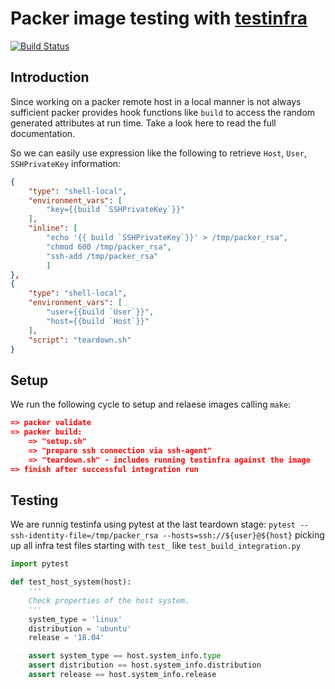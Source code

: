 # Packer image testing with [testinfra](https://github.com/pytest-dev/pytest-testinfra)

[![Build Status](https://aheumaier.visualstudio.com/armkit/_apis/build/status/aheumaier.demo-packer-testing?branchName=main)](https://aheumaier.visualstudio.com/armkit/_build/latest?definitionId=11&branchName=main)

## Introduction
Since working on a packer remote host in a local manner is not always sufficient packer provides hook functions like `build` to access the random generated attributes at run time. Take a look here to read the full documentation.

So we can easily use expression like the following to retrieve `Host`, `User`, `SSHPrivateKey` information:

``` json
{
    "type": "shell-local",
    "environment_vars": [
        "key={{build `SSHPrivateKey`}}"
    ],
    "inline": [
        "echo '{{ build `SSHPrivateKey`}}' > /tmp/packer_rsa",
        "chmod 600 /tmp/packer_rsa",
        "ssh-add /tmp/packer_rsa"
        ]
},
{
    "type": "shell-local",
    "environment_vars": [
        "user={{build `User`}}",
        "host={{build `Host`}}"
    ],
    "script": "teardown.sh"
}
```

## Setup

We run the following cycle to setup and relaese images calling `make`: 

```json
=> packer validate
=> packer build:
    => "setup.sh"
    => "prepare ssh connection via ssh-agent"
    => "teardown.sh" - includes running testinfra against the image
=> finish after successful integration run
```

## Testing

We are runnig testinfa using pytest at the last teardown stage:
`pytest --ssh-identity-file=/tmp/packer_rsa --hosts=ssh://${user}@${host}`
picking up all infra test files starting with `test_` like `test_build_integration.py`

```python
import pytest

def test_host_system(host):
    '''
    Check properties of the host system.
    '''
    system_type = 'linux'
    distribution = 'ubuntu'
    release = '18.04'

    assert system_type == host.system_info.type
    assert distribution == host.system_info.distribution
    assert release == host.system_info.release

```
